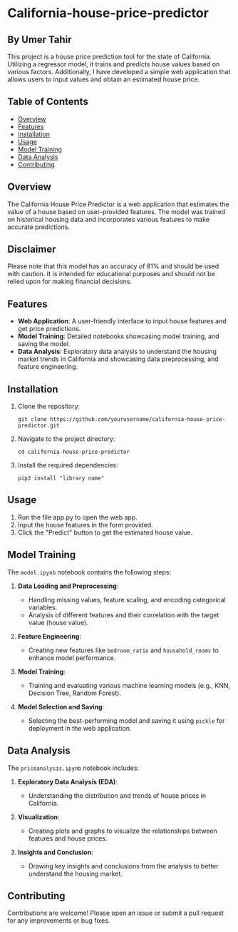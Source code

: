 # California-house-price-predictor
## By Umer Tahir
This project is a house price prediction tool for the state of California. Utilizing a regressor model, it trains and predicts house values based on various factors. Additionally, I have developed a simple web application that allows users to input values and obtain an estimated house price.
## Table of Contents

- [Overview](#overview)
- [Features](#features)
- [Installation](#installation)
- [Usage](#usage)
- [Model Training](#model-training)
- [Data Analysis](#data-analysis)
- [Contributing](#contributing)

## Overview

The California House Price Predictor is a web application that estimates the value of a house based on user-provided features. The model was trained on historical housing data and incorporates various features to make accurate predictions.

## Disclaimer

Please note that this model has an accuracy of 81% and should be used with caution. It is intended for educational purposes and should not be relied upon for making financial decisions.


## Features

- **Web Application**: A user-friendly interface to input house features and get price predictions.
- **Model Training**: Detailed notebooks showcasing model training, and saving the model.
- **Data Analysis**: Exploratory data analysis to understand the housing market trends in California and showcasing data preprocessing, and feature engineering.

## Installation

1. Clone the repository:
    ```
    git clone https://github.com/yourusername/california-house-price-predictor.git
    ```

2. Navigate to the project directory:
    ```
    cd california-house-price-predictor
    ```

3. Install the required dependencies:
    ```
    pip3 install "library name"
    ```



## Usage

1. Run the file app.py to open the web app.
2. Input the house features in the form provided.
3. Click the "Predict" button to get the estimated house value.

## Model Training

The `model.ipynb` notebook contains the following steps:

1. **Data Loading and Preprocessing**:
    - Handling missing values, feature scaling, and encoding categorical variables.
    - Analysis of different features and their correlation with the target value (house value).
  
2. **Feature Engineering**:
    - Creating new features like `bedroom_ratio` and `household_rooms` to enhance model performance.

3. **Model Training**:
    - Training and evaluating various machine learning models (e.g., KNN, Decision Tree, Random Forest).

4. **Model Selection and Saving**:
    - Selecting the best-performing model and saving it using `pickle` for deployment in the web application.

## Data Analysis

The `priceanalysis.ipynb` notebook includes:

1. **Exploratory Data Analysis (EDA)**:
    - Understanding the distribution and trends of house prices in California.

2. **Visualization**:
    - Creating plots and graphs to visualize the relationships between features and house prices.

3. **Insights and Conclusion**:
    - Drawing key insights and conclusions from the analysis to better understand the housing market.

## Contributing

Contributions are welcome! Please open an issue or submit a pull request for any improvements or bug fixes.
